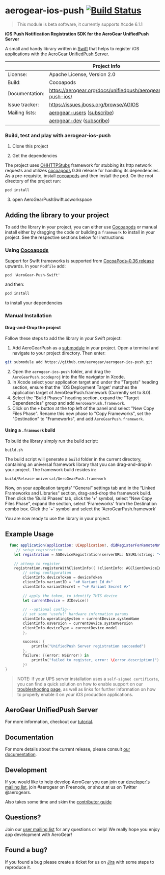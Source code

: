 # aerogear-ios-push [![Build Status](https://travis-ci.org/aerogear/aerogear-ios-push.png)](https://travis-ci.org/aerogear/aerogear-ios-push)

> This module is beta software, it currently supports Xcode 6.1.1

**iOS Push Notification Registration SDK for the AeroGear UnifiedPush Server**

A small and handy library written in [Swift](https://developer.apple.com/swift/) that helps to register iOS applications with the [AeroGear UnifiedPush Server](https://github.com/aerogear/aerogear-unified-push-server).

|                 | Project Info  |
| --------------- | ------------- |
| License:        | Apache License, Version 2.0  |
| Build:          | Cocoapods  |
| Documentation:  | https://aerogear.org/docs/unifiedpush/aerogear-push-ios/ |
| Issue tracker:  | https://issues.jboss.org/browse/AGIOS  |
| Mailing lists:  | [aerogear-users](http://aerogear-users.1116366.n5.nabble.com/) ([subscribe](https://lists.jboss.org/mailman/listinfo/aerogear-users))  |
|                 | [aerogear-dev](http://aerogear-dev.1069024.n5.nabble.com/) ([subscribe](https://lists.jboss.org/mailman/listinfo/aerogear-dev))  |

### Build, test and play with aerogear-ios-push

1. Clone this project

2. Get the dependencies

The project uses [OHHTTPStubs](https://github.com/AliSoftware/OHHTTPStubs) framework for stubbing its http network requests and utilizes [cocoapods](http://cocoapods.org) 0.36 release for handling its dependencies. As a pre-requisite, install [cocoapods](http://blog.cocoapods.org/CocoaPods-0.36/) and then install the pod. On the root directory of the project run:
```bash
pod install
```
3. open AeroGearPushSwift.xcworkspace

## Adding the library to your project 
To add the library in your project, you can either use [Cocoapods](http://cocoapods.org) or manual install either by dragging the code or building a ```framework``` to install in your project. See the respective sections below for instructions:

### Using [Cocoapods](http://cocoapods.org)
Support for Swift frameworks is supported from [CocoaPods-0.36 release](http://blog.cocoapods.org/CocoaPods-0.36/) upwards. In your ```Podfile``` add:

```
pod 'AeroGear-Push-Swift'
```

and then:

```bash
pod install
```

to install your dependencies

### Manual Installation

#### Drag-and-Drop the project
Follow these steps to add the library in your Swift project:

1. Add AeroGearPush as a [submodule](http://git-scm.com/docs/git-submodule) in your project. Open a terminal and navigate to your project directory. Then enter:
```bash
git submodule add https://github.com/aerogear/aerogear-ios-push.git
```
2. Open the `aerogear-ios-push` folder, and drag the `AeroGearPush.xcodeproj` into the file navigator in Xcode.
3. In Xcode select your application target  and under the "Targets" heading section, ensure that the 'iOS  Deployment Target'  matches the application target of AeroGearPush.framework (Currently set to 8.0).
5. Select the  "Build Phases"  heading section,  expand the "Target Dependencies" group and add  `AeroGearPush.framework`.
7. Click on the `+` button at the top left of the panel and select "New Copy Files Phase". Rename this new phase to "Copy Frameworks", set the "Destination" to "Frameworks", and add `AeroGearPush.framework`.


#### Using a ```.framework``` build

To build the library simply run the build script:

    build.sh

The build script will generate a ```build``` folder in the current directory, containing an universal framework library that you can drag-and-drop in your project. The framework build resides in:

    build/Release-universal/AeroGearPush.framework

Now, on your application targets’ “General” settings tab and in the “Linked Frameworks and Libraries” section, drag-and-drop the framework build.  Then click the 'Build Phases' tab, click the '+' symbol, select "New Copy Files Phase", expand the section, select 'Frameworks' from the Destination combo box.  Click the '+' symbol and select the 'AeroGearPush.framework'

You are now ready to use the library in your project.

## Example Usage

```swift
  func application(application: UIApplication!, didRegisterForRemoteNotificationsWithDeviceToken deviceToken: NSData!) {
     // setup registration
    let registration = AGDeviceRegistration(serverURL: NSURL(string: "<# URL of the running AeroGear UnifiedPush Server #>")!)
    
    // attemp to register
    registration.registerWithClientInfo({ (clientInfo: AGClientDeviceInformation!) in
        // setup configuration
        clientInfo.deviceToken = deviceToken
        clientInfo.variantID = "<# Variant Id #>"
        clientInfo.variantSecret = "<# Variant Secret #>"
        
        // apply the token, to identify THIS device
        let currentDevice = UIDevice()
        
        // --optional config--
        // set some 'useful' hardware information params
        clientInfo.operatingSystem = currentDevice.systemName
        clientInfo.osVersion = currentDevice.systemVersion
        clientInfo.deviceType = currentDevice.model
        },
        
        success: {
            println("UnifiedPush Server registration succeeded")
        },
        failure: {(error: NSError!) in
            println("failed to register, error: \(error.description)")
        })
}
```
> NOTE: If your UPS server installation uses a ```self-signed certificate```, you can find a quick solution on how to enable support on our [troubleshooting page](https://aerogear.org/docs/unifiedpush/aerogear-push-ios/troubleshooting/#_question_failure_to_connect_when_server_uses_a_self_signed_certificate), as well as links for further information on how to properly enable it on your iOS production applications.

## AeroGear UnifiedPush Server

For more information, checkout our [tutorial](http://aerogear.org/docs/unifiedpush/aerogear-push-ios/).

## Documentation

For more details about the current release, please consult [our documentation](https://aerogear.org/docs/unifiedpush/aerogear-push-ios/).

## Development

If you would like to help develop AeroGear you can join our [developer's mailing list](https://lists.jboss.org/mailman/listinfo/aerogear-dev), join #aerogear on Freenode, or shout at us on Twitter @aerogears.

Also takes some time and skim the [contributor guide](http://aerogear.org/docs/guides/Contributing/)

## Questions?

Join our [user mailing list](https://lists.jboss.org/mailman/listinfo/aerogear-users) for any questions or help! We really hope you enjoy app development with AeroGear!

## Found a bug?

If you found a bug please create a ticket for us on [Jira](https://issues.jboss.org/browse/AGIOS) with some steps to reproduce it.
